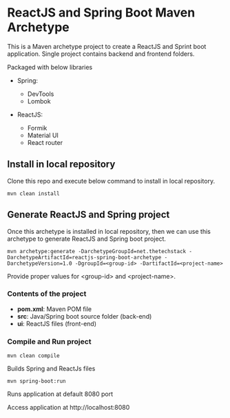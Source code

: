 # ReactJS and Spring Boot Maven Archetype

This is a Maven archetype project to create a ReactJS and Sprint boot application. Single project contains backend and frontend folders.

Packaged with below libraries

- Spring:
  - DevTools
  - Lombok

- ReactJS:
  - Formik
  - Material UI
  - React router

## Install in local repository

Clone this repo and execute below command to install in local repository.

`mvn clean install`


## Generate ReactJS and Spring project

Once this archetype is installed in local repository, then we can use this archetype to generate ReactJS and Spring boot project.

`mvn archetype:generate -DarchetypeGroupId=net.thetechstack -DarchetypeArtifactId=reactjs-spring-boot-archetype -DarchetypeVersion=1.0 -DgroupId=<group-id> -DartifactId=<project-name>`

Provide proper values for \<group-id> and \<project-name>.

### Contents of the project
- **pom.xml**: Maven POM file
- **src**: Java/Spring boot source folder (back-end)
- **ui**: ReactJS files (front-end)

### Compile and Run project

`mvn clean compile`

Builds Spring and ReactJs files

`mvn spring-boot:run`

Runs application at default 8080 port


Access application at http://localhost:8080

